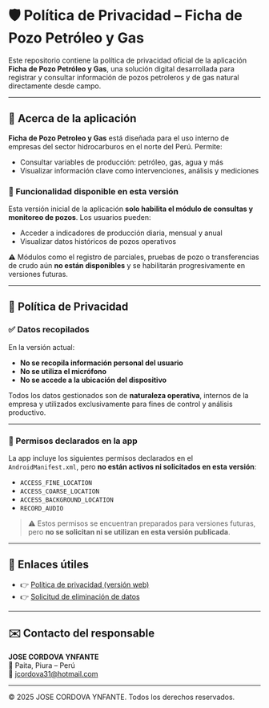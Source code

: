 # 🛡️ Política de Privacidad – Ficha de Pozo Petróleo y Gas

Este repositorio contiene la política de privacidad oficial de la aplicación **Ficha de Pozo Petróleo y Gas**, una solución digital desarrollada para registrar y consultar información de pozos petroleros y de gas natural directamente desde campo.

---

## 📱 Acerca de la aplicación

**Ficha de Pozo Petroleo y Gas** está diseñada para el uso interno de empresas del sector hidrocarburos en el norte del Perú. Permite:

- Consultar variables de producción: petróleo, gas, agua y más
- Visualizar información clave como intervenciones, análisis y mediciones

### 🚀 Funcionalidad disponible en esta versión

Esta versión inicial de la aplicación **solo habilita el módulo de consultas y monitoreo de pozos**. Los usuarios pueden:

- Acceder a indicadores de producción diaria, mensual y anual
- Visualizar datos históricos de pozos operativos

⚠️ Módulos como el registro de parciales, pruebas de pozo o transferencias de crudo aún **no están disponibles** y se habilitarán progresivamente en versiones futuras.

---

## 🔐 Política de Privacidad

### ✅ Datos recopilados

En la versión actual:

- **No se recopila información personal del usuario**
- **No se utiliza el micrófono**
- **No se accede a la ubicación del dispositivo**

Todos los datos gestionados son de **naturaleza operativa**, internos de la empresa y utilizados exclusivamente para fines de control y análisis productivo.

---

### 🎯 Permisos declarados en la app

La app incluye los siguientes permisos declarados en el `AndroidManifest.xml`, pero **no están activos ni solicitados en esta versión**:

- `ACCESS_FINE_LOCATION`  
- `ACCESS_COARSE_LOCATION`  
- `ACCESS_BACKGROUND_LOCATION`  
- `RECORD_AUDIO`  

> ⚠️ Estos permisos se encuentran preparados para versiones futuras, pero **no se solicitan ni se utilizan en esta versión publicada**.

---

## 🔗 Enlaces útiles

- 👉 [Política de privacidad (versión web)](https://JM31.github.io/ficha_pozo_privacidad/)
- 👉 [Solicitud de eliminación de datos](https://jm31.github.io/ficha_pozo_privacidad/eliminacion.html)

---

## ✉️ Contacto del responsable

**JOSE CORDOVA YNFANTE**  
📍 Paita, Piura – Perú  
📧 [jcordova31@hotmail.com](mailto:jcordova31@hotmail.com)

---

© 2025 JOSE CORDOVA YNFANTE. Todos los derechos reservados.
